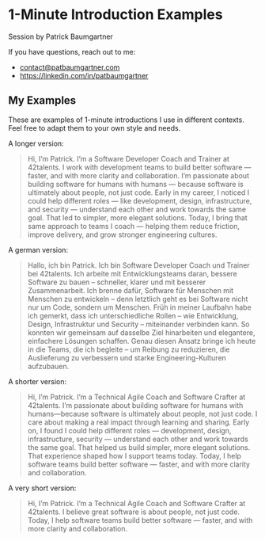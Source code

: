 # 1-Minute Introduction Examples

Session by Patrick Baumgartner

If you have questions, reach out to me:

- contact@patbaumgartner.com
- https://linkedin.com/in/patbaumgartner

## My Examples

These are examples of 1-minute introductions I use in different contexts. Feel free to adapt them to your own style and needs.

A longer version:

> Hi, I’m Patrick. I’m a Software Developer Coach and Trainer at 42talents.
I work with development teams to build better software — faster, and with more clarity and collaboration.
I’m passionate about building software for humans with humans — because software is ultimately about people, not just code.
Early in my career, I noticed I could help different roles — like development, design, infrastructure, and security — understand each other and work towards the same goal. That led to simpler, more elegant solutions.
Today, I bring that same approach to teams I coach — helping them reduce friction, improve delivery, and grow stronger engineering cultures.

A german version:

> Hallo, ich bin Patrick. Ich bin Software Developer Coach und Trainer bei 42talents.
Ich arbeite mit Entwicklungsteams daran, bessere Software zu bauen – schneller, klarer und mit besserer Zusammenarbeit.
Ich brenne dafür, Software für Menschen mit Menschen zu entwickeln – denn letztlich geht es bei Software nicht nur um Code, sondern um Menschen.
Früh in meiner Laufbahn habe ich gemerkt, dass ich unterschiedliche Rollen – wie Entwicklung, Design, Infrastruktur und Security – miteinander verbinden kann. So konnten wir gemeinsam auf dasselbe Ziel hinarbeiten und elegantere, einfachere Lösungen schaffen.
Genau diesen Ansatz bringe ich heute in die Teams, die ich begleite – um Reibung zu reduzieren, die Auslieferung zu verbessern und starke Engineering-Kulturen aufzubauen.

A shorter version:

> Hi, I’m Patrick. I’m a Technical Agile Coach and Software Crafter at 42talents.
I’m passionate about building software for humans with humans—because software is ultimately about people, not just code. I care about making a real impact through learning and sharing.
Early on, I found I could help different roles — development, design, infrastructure, security — understand each other and work towards the same goal. That helped us build simpler, more elegant solutions. That experience shaped how I support teams today.
Today, I help software teams build better software — faster, and with more clarity and collaboration.

A very short version:

> Hi, I’m Patrick. I’m a Technical Agile Coach and Software Crafter at 42talents.
I believe great software is about people, not just code.
Today, I help software teams build better software — faster, and with more clarity and collaboration.
